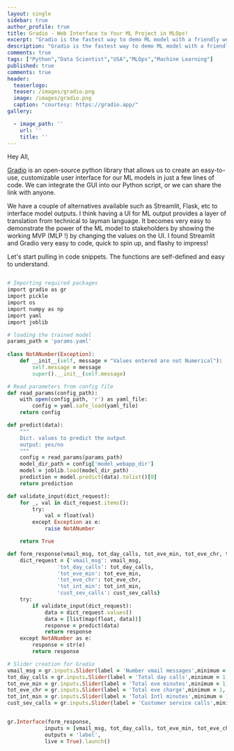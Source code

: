 ```yaml
---
layout: single
sidebar: true
author_profile: true
title: Gradio - Web Interface to Your ML Project in MLOps!
excerpt: "Gradio is the fastest way to demo ML model with a friendly web interface."
description: "Gradio is the fastest way to demo ML model with a friendly web interface."
comments: true
tags: ["Python","Data Scientist","USA","MLOps","Machine Learning"]
published: true
comments: true
header:
  teaserlogo:
  teaser: /images/gradio.png
  image: /images/gradio.png
  caption: "courtesy: https://gradio.app/"
gallery:

  - image_path: ''
    url: ''
    title: ''
---
```

Hey All,

[Gradio](https://gradio.app/) is an open-source python library that allows us to create an easy-to-use, customizable user interface for our ML models in just a few lines of code. We can integrate the GUI into our Python script, or we can share the link with anyone.

We have a couple of alternatives available such as Streamlit, Flask, etc to interface model outputs. I think having a UI for ML output provides a layer of translation from technical to layman language. It becomes very easy to demonstrate the power of the ML model to stakeholders by showing the working MVP (MLP !) by changing the values on the UI. I found Streamlit and Gradio very easy to code, quick to spin up, and flashy to impress!

Let's start pulling in code snippets. The functions are self-defined and easy to understand. 

```ruby

# Importing required packages
import gradio as gr
import pickle
import os
import numpy as np
import yaml
import joblib

# loading the trained model
params_path = 'params.yaml'
 
class NotANumber(Exception):
    def __init__(self, message = "Values entered are not Numerical"):
        self.message = message
        super().__init__(self.message)

# Read parameters from config file
def read_params(config_path):
    with open(config_path, 'r') as yaml_file:
        config = yaml.safe_load(yaml_file)
    return config

def predict(data):
    """
    Dict. values to predict the output
    output: yes/no
    """
    config = read_params(params_path)
    model_dir_path = config['model_webapp_dir']
    model = joblib.load(model_dir_path)
    prediction = model.predict(data).tolist()[0]
    return prediction  

def validate_input(dict_request):
    for _, val in dict_request.items():
        try:
            val = float(val)
        except Exception as e:
            raise NotANumber

    return True

def form_response(vmail_msg, tot_day_calls, tot_eve_min, tot_eve_chr, tot_int_min, cust_sev_calls):
    dict_request = {'vmail_msg': vmail_msg, 
                'tot_day_calls': tot_day_calls, 
                'tot_eve_min': tot_eve_min, 
                'tot_eve_chr': tot_eve_chr, 
                'tot_int_min': tot_int_min, 
                'cust_sev_calls': cust_sev_calls}
    try:
        if validate_input(dict_request):
            data = dict_request.values()
            data = [list(map(float, data))]
            response = predict(data)
            return response
    except NotANumber as e:
        response = str(e)
        return response

```

```ruby
# Slider creation for Gradio
vmail_msg = gr.inputs.Slider(label = 'Number vmail messages',minimum = 1, maximum = 30)
tot_day_calls = gr.inputs.Slider(label = 'Total day calls',minimum = 1, maximum = 30)
tot_eve_min = gr.inputs.Slider(label = 'Total eve minutes',minimum = 1, maximum = 30) 
tot_eve_chr = gr.inputs.Slider(label = 'Total eve charge',minimum = 1, maximum = 30)
tot_int_min = gr.inputs.Slider(label = 'Total Intl minutes',minimum = 1, maximum = 30)
cust_sev_calls = gr.inputs.Slider(label = 'Customer service calls',minimum = 1, maximum = 30)


gr.Interface(form_response,
            inputs = [vmail_msg, tot_day_calls, tot_eve_min, tot_eve_chr, tot_int_min, cust_sev_calls],
            outputs = 'label',
            live = True).launch()
```
